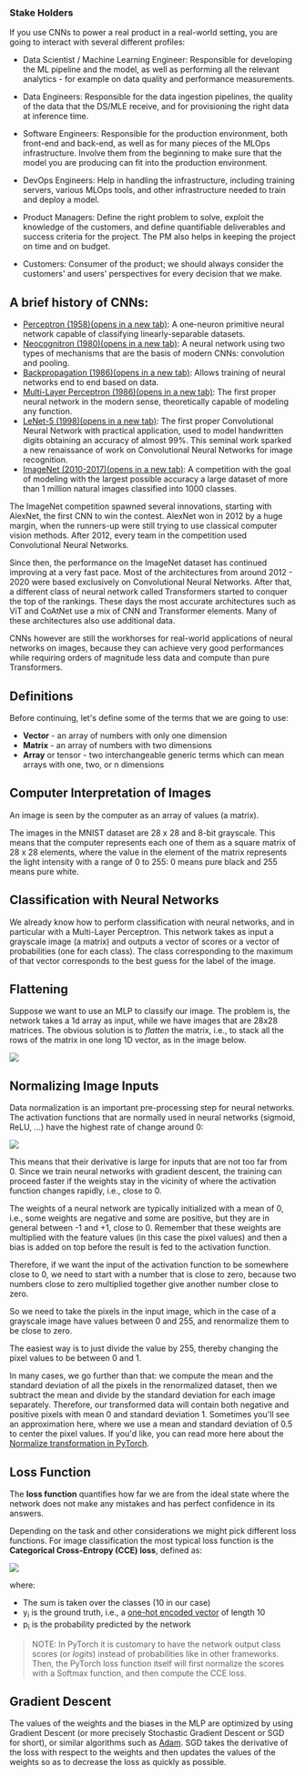 <div>
  <h3>Stake Holders</h3>
  <p>If you use CNNs to power a real product in a real-world setting, you are going to interact with several different profiles:</p>
  <ul>
      <li>
          <p>Data Scientist / Machine Learning Engineer: Responsible for developing the ML pipeline and the model, as well as performing all the relevant analytics - for example on data quality and performance measurements.</p>
      </li>
      <li>
          <p>Data Engineers: Responsible for the data ingestion pipelines, the quality of the data that the DS/MLE receive, and for provisioning the right data at inference time.</p>
      </li>
      <li>
          <p>Software Engineers: Responsible for the production environment, both front-end and back-end, as well as for many pieces of the MLOps infrastructure. Involve them from the beginning to make sure that the model you are producing can fit into the production environment.</p>
      </li>
      <li>
          <p>DevOps Engineers: Help in handling the infrastructure, including training servers, various MLOps tools, and other infrastructure needed to train and deploy a model.</p>
      </li>
      <li>
          <p>Product Managers: Define the right problem to solve, exploit the knowledge of the customers, and define quantifiable deliverables and success criteria for the project. The PM also helps in keeping the project on time and on budget.</p>
      </li>
      <li>
          <p>Customers: Consumer of the product; we should always consider the customers' and users' perspectives for every decision that we make.</p>
      </li>
  </ul>
</div>
<div>
  <h2>A brief history of CNNs:</h2>
  <ul>
      <li><a target="_blank" rel="noopener noreferrer" href="https://news.cornell.edu/stories/2019/09/professors-perceptron-paved-way-ai-60-years-too-soon">Perceptron (1958)<span>(opens in a new tab)</span></a>: A one-neuron primitive neural network capable of classifying linearly-separable datasets.</li>
      <li><a target="_blank" rel="noopener noreferrer" href="https://en.wikipedia.org/wiki/Neocognitron#:~:text=The%20neocognitron%20is%20a%20hierarchical,inspiration%20for%20convolutional%20neural%20networks.">Neocognitron (1980)<span>(opens in a new tab)</span></a>: A neural network using two types of mechanisms that are the basis of modern CNNs: convolution and pooling.</li>
      <li><a target="_blank" rel="noopener noreferrer" href="https://en.wikipedia.org/wiki/Backpropagation#History">Backpropagation (1986)<span>(opens in a new tab)</span></a>: Allows training of neural networks end to end based on data.</li>
      <li><a target="_blank" rel="noopener noreferrer" href="https://en.wikipedia.org/wiki/Multilayer_perceptron">Multi-Layer Perceptron (1986)<span>(opens in a new tab)</span></a>: The first proper neural network in the modern sense, theoretically capable of modeling any function.</li>
      <li><a target="_blank" rel="noopener noreferrer" href="http://yann.lecun.com/exdb/lenet/">LeNet-5 (1998)<span>(opens in a new tab)</span></a>: The first proper Convolutional Neural Network with practical application, used to model handwritten digits obtaining an accuracy of almost 99%. This seminal work sparked a new renaissance of work on Convolutional Neural Networks for image recognition.</li>
      <li><a target="_blank" rel="noopener noreferrer" href="https://qz.com/1034972/the-data-that-changed-the-direction-of-ai-research-and-possibly-the-world/">ImageNet (2010-2017)<span>(opens in a new tab)</span></a>: A competition with the goal of modeling with the largest possible accuracy a large dataset of more than 1 million natural images classified into 1000 classes.</li>
  </ul>
  <p>The ImageNet competition spawned several innovations, starting with AlexNet, the first CNN to win the contest. AlexNet won in 2012 by a huge margin, when the runners-up were still trying to use classical computer vision methods. After 2012, every team in the competition used Convolutional Neural Networks.</p>
  <p>Since then, the performance on the ImageNet dataset has continued improving at a very fast pace. Most of the architectures from around 2012 - 2020 were based exclusively on Convolutional Neural Networks. After that, a different class of neural network called Transformers started to conquer the top of the rankings. These days the most accurate architectures such as ViT and CoAtNet use a mix of CNN and Transformer elements. Many of these architectures also use additional data.</p>
  <p>CNNs however are still the workhorses for real-world applications of neural networks on images, because they can achieve very good performances while requiring orders of magnitude less data and compute than pure Transformers.</p>
</div>
<div>
    <h2>Definitions</h2>
    <p>Before continuing, let's define some of the terms that we are going to use:</p>
    <ul>
        <li><strong>Vector</strong> - an array of numbers with only one dimension</li>
        <li><strong>Matrix</strong> - an array of numbers with two dimensions</li>
        <li><strong>Array</strong> or tensor - two interchangeable generic terms which can mean arrays with one, two, or n dimensions</li>
    </ul>
    <h2>Computer Interpretation of Images</h2>
    <p>An image is seen by the computer as an array of values (a matrix).</p>
    <p>The images in the MNIST dataset are 28 x 28 and 8-bit grayscale. This means that the computer represents each one of them as a square matrix of 28 x 28 elements, where the value in the element of the matrix represents the light intensity with a range of 0 to 255: 0 means pure black and 255 means pure white.</p>
    <h2>Classification with Neural Networks</h2>
    <p>We already know how to perform classification with neural networks, and in particular with a Multi-Layer Perceptron. This network takes as input a grayscale image (a matrix) and outputs a vector of scores or a vector of probabilities (one for each class). The class corresponding to the maximum of that vector corresponds to the best guess for the label of the image.</p>
    <h2>Flattening</h2>
    <p>Suppose we want to use an MLP to classify our image. The problem is, the network takes a 1d array as input, while we have images that are 28x28 matrices. The obvious solution is to <em>flatten</em> the matrix, i.e., to stack all the rows of the matrix in one long 1D vector, as in the image below.</p>
  <img src="https://github.com/HemanthSaiTejaLingam/StudyMaterials/assets/114983155/dad16c69-5e2f-4c2b-84ef-00cb48706569">
  <h2>Normalizing Image Inputs</h2>
  <p>Data normalization is an important pre-processing step for neural networks. The activation functions that are normally used in neural networks (sigmoid, ReLU, ...) have the highest rate of change around 0:</p>
  <img src="https://github.com/HemanthSaiTejaLingam/StudyMaterials/assets/114983155/b8ae2b4e-d7ea-4318-a66d-03c8354a7920">
  <p>This means that their derivative is large for inputs that are not too far from 0. Since we train neural networks with gradient descent, the training can proceed faster if the weights stay in the vicinity of where the activation function changes rapidly, i.e., close to 0.</p>
  <p>The weights of a neural network are typically initialized with a mean of 0, i.e., some weights are negative and some are positive, but they are in general between -1 and +1, close to 0. Remember that these weights are multiplied with the feature values (in this case the pixel values) and then a bias is added on top before the result is fed to the activation function.</p>
  <p>Therefore, if we want the input of the activation function to be somewhere close to 0, we need to start with a number that is close to zero, because two numbers close to zero multiplied together give another number close to zero.</p>
  <p>So we need to take the pixels in the input image, which in the case of a grayscale image have values between 0 and 255, and renormalize them to be close to zero.</p>
  <p>The easiest way is to just divide the value by 255, thereby changing the pixel values to be between 0 and 1.</p>
  <p>In many cases, we go further than that: we compute the mean and the standard deviation of all the pixels in the renormalized dataset, then we subtract the mean and divide by the standard deviation for each image separately. Therefore, our transformed data will contain both negative and positive pixels with mean 0 and standard deviation 1. Sometimes you'll see an approximation here, where we use a mean and standard deviation of 0.5 to center the pixel values. If you'd like, you can read more here about the <a target="_blank" href="https://pytorch.org/vision/main/generated/torchvision.transforms.Normalize.html">Normalize transformation in PyTorch</a>.</p>
</div>
<div>
  <h2>Loss Function</h2>
  <p>The <strong>loss function</strong> quantifies how far we are from the ideal state where the network does not make any mistakes and has perfect confidence in its answers.</p>
  <p>Depending on the task and other considerations we might pick different loss functions. For image classification the most typical loss function is the <strong>Categorical Cross-Entropy (CCE) loss</strong>, defined as:</p>
  <div>
    <img src="https://github.com/HemanthSaiTejaLingam/StudyMaterials/assets/114983155/4aaf74e6-7983-4dc4-83c6-83bdea6587d6">
  </div>
  <p>where:</p>
  <ul>
      <li>The sum is taken over the classes (10 in our case)</li>
      <li>y<sub>i</sub> is the ground truth, i.e., a <a target="_blank" rel="noopener noreferrer" href="https://en.wikipedia.org/wiki/One-hot#Machine_learning_and_statistics">one-hot encoded vector</a> of length 10</li>
      <li>p<sub>i</sub> is the probability predicted by the network</li>
  </ul>
  <blockquote>
      <p>NOTE: In PyTorch it is customary to have the network output class scores (or <em>logits</em>) instead of probabilities like in other frameworks. Then, the PyTorch loss function itself will first normalize the scores with a Softmax function, and then compute the CCE loss.</p>
  </blockquote>
</div>
<div>
    <h2>Gradient Descent</h2>
    <p>The values of the weights and the biases in the MLP are optimized by using Gradient Descent (or more precisely Stochastic Gradient Descent or SGD for short), or similar algorithms such as <a target="_blank" rel="noopener noreferrer" href="https://optimization.cbe.cornell.edu/index.php?title=Adam">Adam</a>. SGD takes the derivative of the loss with respect to the weights and then updates the values of the weights so as to decrease the loss as quickly as possible.</p>
</div>

